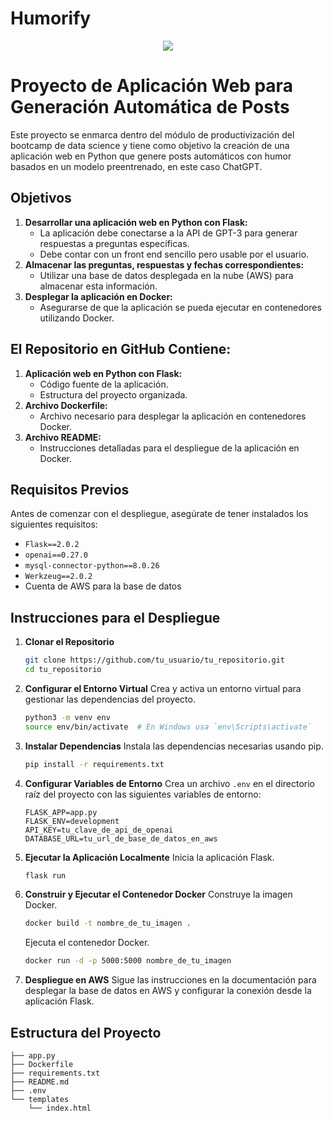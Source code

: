 # Humorify
</div>

<div style="text-align:center">
    <img src="https://github.com/cmingoi/Taller-Humorify/blob/main/imagen.png"/>
</div>


# Proyecto de Aplicación Web para Generación Automática de Posts

Este proyecto se enmarca dentro del módulo de productivización del bootcamp de data science y tiene como objetivo la creación de una aplicación web en Python que genere posts automáticos con humor basados en un modelo preentrenado, en este caso ChatGPT.

## Objetivos

1. **Desarrollar una aplicación web en Python con Flask:**
    - La aplicación debe conectarse a la API de GPT-3 para generar respuestas a preguntas específicas.
    - Debe contar con un front end sencillo pero usable por el usuario.
2. **Almacenar las preguntas, respuestas y fechas correspondientes:**
    - Utilizar una base de datos desplegada en la nube (AWS) para almacenar esta información.
3. **Desplegar la aplicación en Docker:**
    - Asegurarse de que la aplicación se pueda ejecutar en contenedores utilizando Docker.

## El Repositorio en GitHub Contiene:

1. **Aplicación web en Python con Flask:**
    - Código fuente de la aplicación.
    - Estructura del proyecto organizada.
2. **Archivo Dockerfile:**
    - Archivo necesario para desplegar la aplicación en contenedores Docker.
3. **Archivo README:**
    - Instrucciones detalladas para el despliegue de la aplicación en Docker.

## Requisitos Previos

Antes de comenzar con el despliegue, asegúrate de tener instalados los siguientes requisitos:
- `Flask==2.0.2`
- `openai==0.27.0`
- `mysql-connector-python==8.0.26`
- `Werkzeug==2.0.2`
- Cuenta de AWS para la base de datos

## Instrucciones para el Despliegue

1. **Clonar el Repositorio**
    ```bash
    git clone https://github.com/tu_usuario/tu_repositorio.git
    cd tu_repositorio
    ```
2. **Configurar el Entorno Virtual**
    Crea y activa un entorno virtual para gestionar las dependencias del proyecto.
    ```bash
    python3 -m venv env
    source env/bin/activate  # En Windows usa `env\Scripts\activate`
    ```
3. **Instalar Dependencias**
    Instala las dependencias necesarias usando pip.
    ```bash
    pip install -r requirements.txt
    ```
4. **Configurar Variables de Entorno**
    Crea un archivo `.env` en el directorio raíz del proyecto con las siguientes variables de entorno:
    ```
    FLASK_APP=app.py
    FLASK_ENV=development
    API_KEY=tu_clave_de_api_de_openai
    DATABASE_URL=tu_url_de_base_de_datos_en_aws
    ```
5. **Ejecutar la Aplicación Localmente**
    Inicia la aplicación Flask.
    ```bash
    flask run
    ```
6. **Construir y Ejecutar el Contenedor Docker**
    Construye la imagen Docker.
    ```bash
    docker build -t nombre_de_tu_imagen .
    ```
    Ejecuta el contenedor Docker.
    ```bash
    docker run -d -p 5000:5000 nombre_de_tu_imagen
    ```
7. **Despliegue en AWS**
    Sigue las instrucciones en la documentación para desplegar la base de datos en AWS y configurar la conexión desde la aplicación Flask.

## Estructura del Proyecto

```plaintext
├── app.py
├── Dockerfile
├── requirements.txt
├── README.md
├── .env
└── templates
    └── index.html

